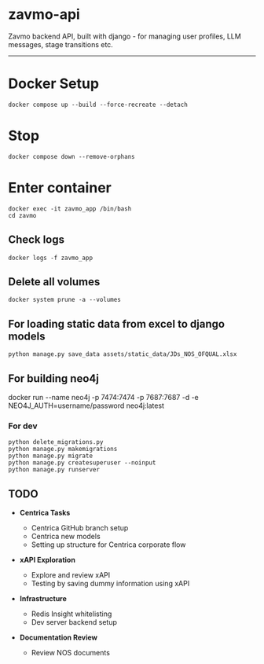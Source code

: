 # zavmo-api
Zavmo backend API, built with django - for managing user profiles, LLM messages, stage transitions etc.

---
# Docker Setup
```
docker compose up --build --force-recreate --detach
```
# Stop
```
docker compose down --remove-orphans
```

# Enter container
```
docker exec -it zavmo_app /bin/bash
cd zavmo
```

## Check logs
```
docker logs -f zavmo_app
```
## Delete all volumes
```
docker system prune -a --volumes
```

## For loading static data from excel to django models
```
python manage.py save_data assets/static_data/JDs_NOS_OFQUAL.xlsx
```

## For building neo4j

docker run --name neo4j -p 7474:7474 -p 7687:7687 -d -e NEO4J_AUTH=username/password neo4j:latest

### For dev

```
python delete_migrations.py
python manage.py makemigrations
python manage.py migrate
python manage.py createsuperuser --noinput
python manage.py runserver
```


## TODO

- **Centrica Tasks**
  - Centrica GitHub branch setup
  - Centrica new models
  - Setting up structure for Centrica corporate flow

- **xAPI Exploration**
  - Explore and review xAPI
  - Testing by saving dummy information using xAPI

- **Infrastructure**
  - Redis Insight whitelisting
  - Dev server backend setup

- **Documentation Review**
  - Review NOS documents